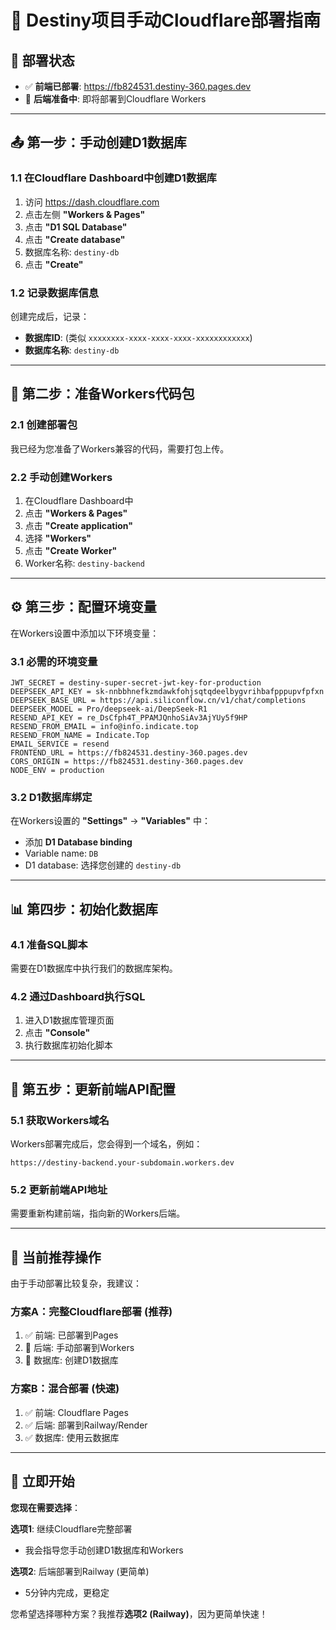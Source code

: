 # 🚀 Destiny项目手动Cloudflare部署指南

## 🎯 部署状态
- ✅ **前端已部署**: https://fb824531.destiny-360.pages.dev
- 🔄 **后端准备中**: 即将部署到Cloudflare Workers

---

## 📤 第一步：手动创建D1数据库

### 1.1 在Cloudflare Dashboard中创建D1数据库
1. 访问 https://dash.cloudflare.com
2. 点击左侧 **"Workers & Pages"**
3. 点击 **"D1 SQL Database"**
4. 点击 **"Create database"**
5. 数据库名称: `destiny-db`
6. 点击 **"Create"**

### 1.2 记录数据库信息
创建完成后，记录：
- **数据库ID**: (类似 `xxxxxxxx-xxxx-xxxx-xxxx-xxxxxxxxxxxx`)
- **数据库名称**: `destiny-db`

---

## 🔧 第二步：准备Workers代码包

### 2.1 创建部署包
我已经为您准备了Workers兼容的代码，需要打包上传。

### 2.2 手动创建Workers
1. 在Cloudflare Dashboard中
2. 点击 **"Workers & Pages"**
3. 点击 **"Create application"**
4. 选择 **"Workers"**
5. 点击 **"Create Worker"**
6. Worker名称: `destiny-backend`

---

## ⚙️ 第三步：配置环境变量

在Workers设置中添加以下环境变量：

### 3.1 必需的环境变量
```
JWT_SECRET = destiny-super-secret-jwt-key-for-production
DEEPSEEK_API_KEY = sk-nnbbhnefkzmdawkfohjsqtqdeelbygvrihbafpppupvfpfxn
DEEPSEEK_BASE_URL = https://api.siliconflow.cn/v1/chat/completions
DEEPSEEK_MODEL = Pro/deepseek-ai/DeepSeek-R1
RESEND_API_KEY = re_DsCfph4T_PPAMJQnhoSiAv3AjYUy5f9HP
RESEND_FROM_EMAIL = info@info.indicate.top
RESEND_FROM_NAME = Indicate.Top
EMAIL_SERVICE = resend
FRONTEND_URL = https://fb824531.destiny-360.pages.dev
CORS_ORIGIN = https://fb824531.destiny-360.pages.dev
NODE_ENV = production
```

### 3.2 D1数据库绑定
在Workers设置的 **"Settings"** → **"Variables"** 中：
- 添加 **D1 Database binding**
- Variable name: `DB`
- D1 database: 选择您创建的 `destiny-db`

---

## 📊 第四步：初始化数据库

### 4.1 准备SQL脚本
需要在D1数据库中执行我们的数据库架构。

### 4.2 通过Dashboard执行SQL
1. 进入D1数据库管理页面
2. 点击 **"Console"**
3. 执行数据库初始化脚本

---

## 🔄 第五步：更新前端API配置

### 5.1 获取Workers域名
Workers部署完成后，您会得到一个域名，例如：
```
https://destiny-backend.your-subdomain.workers.dev
```

### 5.2 更新前端API地址
需要重新构建前端，指向新的Workers后端。

---

## 🎯 当前推荐操作

由于手动部署比较复杂，我建议：

### 方案A：完整Cloudflare部署 (推荐)
1. ✅ 前端: 已部署到Pages
2. 🔄 后端: 手动部署到Workers
3. 🔄 数据库: 创建D1数据库

### 方案B：混合部署 (快速)
1. ✅ 前端: Cloudflare Pages
2. ✅ 后端: 部署到Railway/Render
3. ✅ 数据库: 使用云数据库

---

## 🚀 立即开始

**您现在需要选择**：

**选项1**: 继续Cloudflare完整部署
- 我会指导您手动创建D1数据库和Workers

**选项2**: 后端部署到Railway (更简单)
- 5分钟内完成，更稳定

您希望选择哪种方案？我推荐**选项2 (Railway)**，因为更简单快速！
